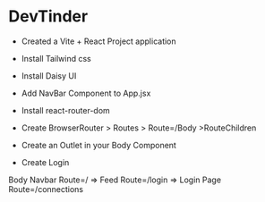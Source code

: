 # DevTinder 

- Created a Vite + React Project application 
- Install Tailwind css
- Install Daisy UI
- Add NavBar Component to App.jsx
- Install react-router-dom
- Create BrowserRouter > Routes > Route=/Body >RouteChildren
- Create an Outlet in your Body Component


- Create Login 

Body
   Navbar
   Route=/ => Feed
   Route=/login => Login Page
   Route=/connections 